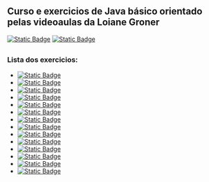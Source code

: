 ## Curso e exercicios de Java básico orientado pelas videoaulas da Loiane Groner
<div>
<a href="https://www.youtube.com/watch?v=LnORjqZUMIQ&list=PLGxZ4Rq3BOBq0KXHsp5J3PxyFaBIXVs3r"><img alt="Static Badge" src="https://img.shields.io/badge/Java%20B%C3%A1sico%20-%20playlist%20Curso%20-%20red"></a>
<a href="https://www.youtube.com/@loianegroner"><img alt="Static Badge" src="https://img.shields.io/badge/Youtube%20-%20red"></a>
</div>

##
### Lista dos exercicios:
<ul>
  <li><a href="https://pt.slideshare.net/slideshow/curso-java-bsico-exerccios-aulas-11-12-13/43425024"><img alt="Static Badge" src="https://img.shields.io/badge/Aula13%20-%20red">
  <li><a href="https://pt.slideshare.net/slideshow/curso-java-basico-exercicios-aulas-14-15/43612144"><img alt="Static Badge" src="https://img.shields.io/badge/Aula15%20-%20red">
  </li>
  <li><a href="https://pt.slideshare.net/slideshow/curso-java-basico-exercicios-aulas-16-17/43612642"><img alt="Static Badge" src="https://img.shields.io/badge/Aula17%20-%20red">
</li>
  <li><a href="https://pt.slideshare.net/slideshow/curso-java-basico-exercicios-aula-19/43740006"><img alt="Static Badge" src="https://img.shields.io/badge/Aula19%20-%20red">
</li>
    <li><a href="https://pt.slideshare.net/slideshow/curso-java-basico-exercicios-aula-20/47027493"><img alt="Static Badge" src="https://img.shields.io/badge/Aula20%20-%20red">
</li>
      <li><a href="https://pt.slideshare.net/slideshow/curso-java-basico-exercicios-aula-24/47382903"><img alt="Static Badge" src="https://img.shields.io/badge/Aula24-OO%20-%20red">
</li>
      <li><a href="https://pt.slideshare.net/slideshow/curso-java-basico-exercicios-aula-25-a-27/47696447"><img alt="Static Badge" src="https://img.shields.io/badge/Aula%2025%20a%2027-OO%20pt2%20-%20red">
</li>
        <li><a href="https://pt.slideshare.net/slideshow/curso-java-basico-exercicios-aulas-28-a-33/52866935"><img alt="Static Badge" src="https://img.shields.io/badge/Aula%2028%20a%2033-OO%20pt3%20-%20red">
</li>
<li><a href="https://pt.slideshare.net/slideshow/curso-java-basico-exercicios-aula-34/52866965"><img alt="Static Badge" src="https://img.shields.io/badge/Aula%2034-OO%20pt4%20-%20red">
</li>
<li><a href="https://pt.slideshare.net/loianeg/curso-java-basico-exercicios-aula-35"><img alt="Static Badge" src="https://img.shields.io/badge/Aula%2035-OO%20pt5%20-%20red">
</li>
<li><a href="https://pt.slideshare.net/slideshow/curso-java-basico-exercicios-aula-36/52866993"><img alt="Static Badge" src="https://img.shields.io/badge/Aula%2036-OO%20pt6%20-%20red">
</li>
<li><a href="https://pt.slideshare.net/slideshow/curso-java-basico-exercicios-aulas-36-a-43/56519944"><img alt="Static Badge" src="https://img.shields.io/badge/Aula%2037%20a%2043-Heran%C3%A7a%20e%20Polimorfismo%20-%20red">
</li>
<li><a href="https://pt.slideshare.net/slideshow/curso-java-basico-exercicios-aulas-44-a-46/56627580"><img alt="Static Badge" src="https://img.shields.io/badge/Aula%2044%20a%2046-Interface%20e%20Polimorfismo%20-%20red">
</li>
  <li><a href="https://pt.slideshare.net/slideshow/curso-java-basico-exercicios-aulas-47-a-52/58102410"><img alt="Static Badge" src="https://img.shields.io/badge/Aula%2047%20a%2052-Exceptions%20-%20red">
</li>
</ul>

